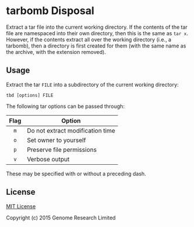 # tarbomb Disposal

Extract a tar file into the current working directory. If the contents
of the tar file are namespaced into their own directory, then this is
the same as `tar x`. However, if the contents extract all over the
working directory (i.e., a tarbomb), then a directory is first created
for them (with the same name as the archive, with the extension
removed).

## Usage

Extract the tar `FILE` into a subdirectory of the current working
directory:

    tbd [options] FILE

The following tar options can be passed through:

Flag | Option
:--: | --------------------------------
`m`  | Do not extract modification time
`o`  | Set owner to yourself
`p`  | Preserve file permissions
`v`  | Verbose output

These may be specified with or without a preceding dash.

## License

[MIT License](LICENSE)

Copyright (c) 2015 Genome Research Limited
